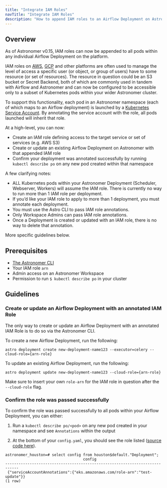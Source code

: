 ```yaml
---
title: "Integrate IAM Roles"
navTitle: "Integrate IAM Roles"
description: "How to append IAM roles to an Airflow Deployment on Astronomer."
---
```


## Overview

As of Astronomer v0.15, IAM roles can now be appended to all pods within any individual Airflow Deployment on the platform.

IAM roles on [AWS](https://aws.amazon.com/iam/faqs/), [GCP](https://cloud.google.com/iam/docs/overview) and other platforms are often used to manage the level of access a specific user (or object, or group of users) have to some resource (or set of resources). The resource in question could be an S3 bucket or Secret Backend, both of which are commonly used in tandem with Airflow and Astronomer and can now be configured to be accessible only to a subset of Kubernetes pods within your wider Astronomer cluster.

To support this functionality, each pod in an Astronomer namespace (each of which maps to an Airflow deployment) is launched by a [Kubernetes Service Account](https://kubernetes.io/docs/tasks/configure-pod-container/configure-service-account/). By annotating the service account with the role, all pods launched will inherit that role.

At a high-level, you can now:

* Create an IAM role defining access to the target service or set of services (e.g. AWS S3)
* Create or update an existing Airflow Deployment on Astronomer with that appended IAM role
* Confirm your deployment was annotated successfully by running `kubectl describe po` on any new pod created within that namespace

A few clarifying notes:

* ALL Kubernetes pods within your Astronomer Deployment (Scheduler, Webserver, Workers) will assume the IAM role. There is currently no way to run more than 1 IAM role per deployment.
* If you’d like your IAM role to apply to more than 1 deployment, you must annotate each deployment.
* You must use the Astro CLI to pass IAM role annotations.
* Only Workspace Admins can pass IAM role annotations.
* Once a Deployment is created or updated with an IAM role, there is no way to delete that annotation.

More specific guidelines below.

## Prerequisites

* [The Astronomer CLI](/docs/enterprise/v0.15/develop/cli-quickstart/)
* Your IAM role `arn`
* Admin access on an Astronomer Workspace
* Permission to run `$ kubectl describe po` in your cluster

## Guidelines

### Create or update an Airflow Deployment with an annotated IAM Role

The only way to create or update an Airflow Deployment with an annotated IAM Role is to do so via the Astronomer CLI.

To create a new Airflow Deployment, run the following:

```
astro deployment create new-deployment-name123 --executor=celery --cloud-role={arn-role}
```

To update an existing Airflow Deployment, run the following:

```
astro deployment update new-deployment-name123 --cloud-role={arn-role}
```

Make sure to insert your own `role-arn` for the IAM role in question after the `--cloud-role` flag.


### Confirm the role was passed successfully

To confirm the role was passed successfully to all pods within your Airflow Deployment, you can either:

1. Run a `kubectl describe po/<pod>` on any new pod created in your namespace and see `Annotations` within the output

2. At the bottom of your `config.yaml`, you should see the role listed ([source code here](https://github.com/astronomer/docs/blob/082e949/enterprise/v0.15/reference/default.yaml#L538-L541)).

```
astronomer_houston=# select config from houston$default."Deployment";
                                   config
----------------------------------------------------------------------------
 {"serviceAccountAnnotations":{"eks.amazonaws.com/role-arn":"test-update"}}
(1 row)
```
